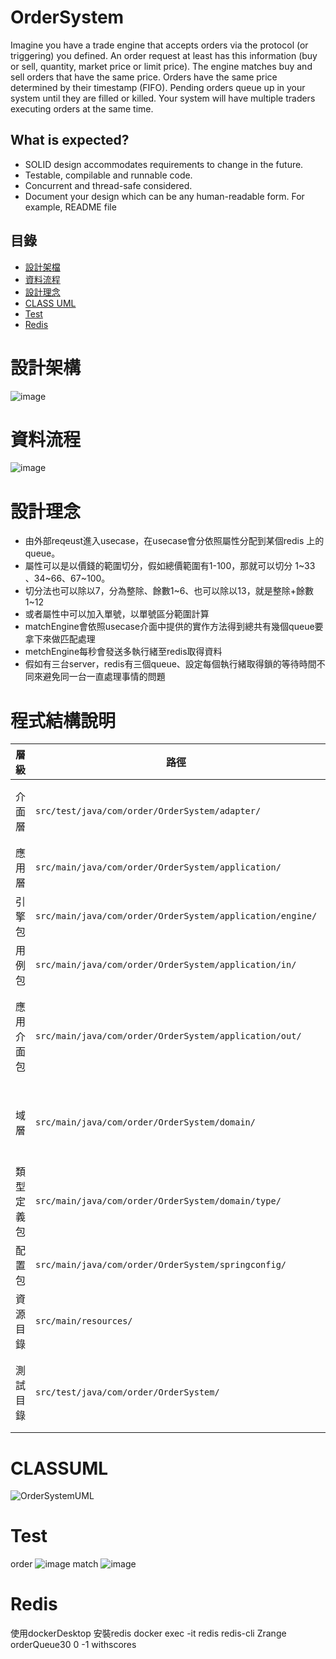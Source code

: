 # OrderSystem

Imagine you have a trade engine that accepts orders via the protocol (or triggering) 
you defined. An order request at least has this information (buy or sell, quantity, 
market price or limit price).
The engine matches buy and sell orders that have the same price. Orders have the 
same price determined by their timestamp (FIFO). Pending orders queue up in your 
system until they are filled or killed. Your system will have multiple traders executing 
orders at the same time.
## What is expected?
- SOLID design accommodates requirements to change in the future.
- Testable, compilable and runnable code.
- Concurrent and thread-safe considered.
- Document your design which can be any human-readable form. For example, 
README file

## 目錄

- [設計架檔](#設計架構)
- [資料流程](#資料流程)
- [設計理念](#設計理念)
- [CLASS UML](#CLASSUML)
- [Test](#Test)
- [Redis](#Redis)

# 設計架構
![image](https://github.com/alar2000kimo5/OrderSystem/assets/79575202/13980d42-0cf0-4f69-b9fe-e1d742d0ac3a)

# 資料流程
![image](https://github.com/alar2000kimo5/OrderSystem/assets/79575202/e1eb4c2a-16ed-4a9c-b84c-113f673b8e2a)

# 設計理念
- 由外部reqeust進入usecase，在usecase會分依照屬性分配到某個redis 上的queue。
- 屬性可以是以價錢的範圍切分，假如總價範圍有1-100，那就可以切分 1~33 、34~66、67~100。
- 切分法也可以除以7，分為整除、餘數1~6、也可以除以13，就是整除+餘數1~12
- 或者屬性中可以加入單號，以單號區分範圍計算
- matchEngine會依照usecase介面中提供的實作方法得到總共有幾個queue要拿下來做匹配處理
- metchEngine每秒會發送多執行緒至redis取得資料
- 假如有三台server，redis有三個queue、設定每個執行緒取得鎖的等待時間不同來避免同一台一直處理事情的問題

# 程式結構說明

| 層級            | 路徑                                                        | 功能描述                                                                                                                                                  |
|-----------------|-------------------------------------------------------------|-----------------------------------------------------------------------------------------------------------------------------------------------------------|
| 介面層          | `src/test/java/com/order/OrderSystem/adapter/`              | clean 架構中隔離效果 adapter/in 主要為controller 進行request/response資料轉換，adapter/out 為 application/out 隔離第三方行為實作                         |                                   
| 應用層          | `src/main/java/com/order/OrderSystem/application/`           |應用邏輯，包括訂單匹配引擎、訂單實作用例。                                                                                                             |
| 引擎包          | `src/main/java/com/order/OrderSystem/application/engine/`   | 實作，`OrderMatchEngine.java`，`Order.java`，訂單匹配引擎邏輯和訂單。                                                                                |
| 用例包        | `src/main/java/com/order/OrderSystem/application/in/`          |實作，`OrderUseCase.java` 實現應用用例。                                                                                          |
| 應用介面包          | `src/main/java/com/order/OrderSystem/application/out/`   | 定義，此包內部只有介面提供給應用層使用 `OrderRepository.java`、`RedisLockService.java`、`RedisQueueZSetService.java` 和 `RedisService.java`，處理數據存取和Redis服務。                 |
| 域層            | `src/main/java/com/order/OrderSystem/domain/`               | 定義，包括抽象匹配引擎類 `MatchEngine.java`、應用介面類 `UseCase.java`、訂單抽象類 `BaseOrder.java` 和實現資料類 `OrderMatchEntity.java`。  |                                                      
| 類型定義包      | `src/main/java/com/order/OrderSystem/domain/type/`          | 定義 `InComeType.java` 和 `PriceType.java`，定義買賣、市價或限價類。                                                                                               |
| 配置包          | `src/main/java/com/order/OrderSystem/springconfig/`         | 實作 `RedisConfig.java`，配置 Spring 和 Redis 的相關設置。                                                                                               |
| 資源目錄        | `src/main/resources/`                                       | `application.properties`，應用程序的配置文件。                                                                                                      |
| 測試目錄        | `src/test/java/com/order/OrderSystem/`                      | 實作測試代碼，如 `BaseOrderSystemApplicationTests.java`，`RedisLockServiceImplTest.java`，`RedisQueueZSetServiceImplTest.java`，`OrderMatchEngineTest.java`。 |


# CLASSUML
![OrderSystemUML](https://github.com/alar2000kimo5/OrderSystem/assets/79575202/c84e5212-a186-49cb-8a68-eac03025bdae)

# Test
order
![image](https://github.com/alar2000kimo5/OrderSystem/assets/79575202/f92a5ad3-2338-44ab-bdea-e6c48bb7cce0)
match
![image](https://github.com/alar2000kimo5/OrderSystem/assets/79575202/f23a8217-4448-48fd-b08b-381fe3dac2e8)


# Redis
使用dockerDesktop 安裝redis
docker exec -it redis redis-cli
Zrange orderQueue30 0 -1 withscores







